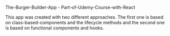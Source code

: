 The-Burger-Builder-App - Part-of-Udemy-Course-with-React

This app was created with two different approaches. 
The first one is based on class-based-components and the lifecycle methods and the second one is based on functional components and hooks.

